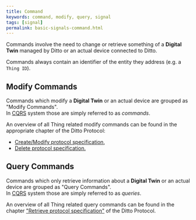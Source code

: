 ```yaml
---
title: Command
keywords: command, modify, query, signal
tags: [signal]
permalink: basic-signals-command.html
---
```


Commands involve the need to change or retrieve something of a **Digital Twin** managed by Ditto or an actual device
connected to Ditto.

Commands always contain an identifier of the entity they address (e.g. a `Thing ID`). 

## Modify Commands

Commands which modify a **Digital Twin** or an actual device are grouped as "Modify Commands".<br/>
In <a href="#" data-toggle="tooltip" data-original-title="{{site.data.glossary.cqrs}}">CQRS</a> system those are simply
referred to as *commands*.

An overview of all Thing related modify commands can be found in the appropriate chapter of the Ditto Protocol:
* [Create/Modify protocol specification](protocol-specification-things-create-or-modify.html), 
* [Delete protocol specification.](protocol-specification-things-delete.html) 

## Query Commands

Commands which only retrieve information about a **Digital Twin** or an actual device are grouped as "Query Commands".<br/>
In <a href="#" data-toggle="tooltip" data-original-title="{{site.data.glossary.cqrs}}">CQRS</a> system those are simply
referred to as *queries*.

An overview of all Thing related query commands can be found in the chapter
["Retrieve protocol specification"](protocol-specification-things-retrieve.html) of the Ditto Protocol.
